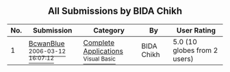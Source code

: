 ﻿<div align="center">

## All Submissions by BIDA  Chikh

</div>

No.  | Submission | Category | By   | User Rating
---- | ---------- | -------- | ---- | -----------
1 | [BcwanBlue<br /><sup>2006-03-12 16:07:12</sup>](https://github.com/Planet-Source-Code/bida-chikh-bcwanblue__1-64615) | [Complete Applications<br /><sup>Visual Basic</sup>](../ByCategory/complete-applications__1-27.md) | BIDA  Chikh | 5.0 (10 globes from 2 users)
